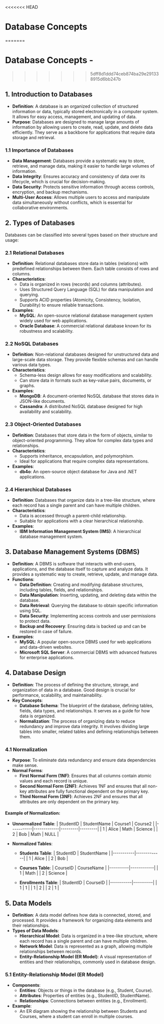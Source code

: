 <<<<<<< HEAD
# Database Concepts 
=======
# Database Concepts - 
>>>>>>> 5dff8d1ddd74ceb874ba29e291338915d6bb247b

## 1. Introduction to Databases
- **Definition**: A database is an organized collection of structured information or data, typically stored electronically in a computer system. It allows for easy access, management, and updating of data.
- **Purpose**: Databases are designed to manage large amounts of information by allowing users to create, read, update, and delete data efficiently. They serve as a backbone for applications that require data storage and retrieval.

### 1.1 Importance of Databases
- **Data Management**: Databases provide a systematic way to store, retrieve, and manage data, making it easier to handle large volumes of information.
- **Data Integrity**: Ensures accuracy and consistency of data over its lifecycle, which is crucial for decision-making.
- **Data Security**: Protects sensitive information through access controls, encryption, and backup mechanisms.
- **Multi-User  Access**: Allows multiple users to access and manipulate data simultaneously without conflicts, which is essential for collaborative environments.

## 2. Types of Databases
Databases can be classified into several types based on their structure and usage:

### 2.1 Relational Databases
- **Definition**: Relational databases store data in tables (relations) with predefined relationships between them. Each table consists of rows and columns.
- **Characteristics**:
  - Data is organized in rows (records) and columns (attributes).
  - Uses Structured Query Language (SQL) for data manipulation and querying.
  - Supports ACID properties (Atomicity, Consistency, Isolation, Durability) to ensure reliable transactions.
- **Examples**:
  - **MySQL**: An open-source relational database management system widely used for web applications.
  - **Oracle Database**: A commercial relational database known for its robustness and scalability.

### 2.2 NoSQL Databases
- **Definition**: Non-relational databases designed for unstructured data and large-scale data storage. They provide flexible schemas and can handle various data types.
- **Characteristics**:
  - Schema-less design allows for easy modifications and scalability.
  - Can store data in formats such as key-value pairs, documents, or graphs.
- **Examples**:
  - **MongoDB**: A document-oriented NoSQL database that stores data in JSON-like documents.
  - **Cassandra**: A distributed NoSQL database designed for high availability and scalability.

### 2.3 Object-Oriented Databases
- **Definition**: Databases that store data in the form of objects, similar to object-oriented programming. They allow for complex data types and relationships.
- **Characteristics**:
  - Supports inheritance, encapsulation, and polymorphism.
  - Ideal for applications that require complex data representations.
- **Examples**:
  - **db4o**: An open-source object database for Java and .NET applications.

### 2.4 Hierarchical Databases
- **Definition**: Databases that organize data in a tree-like structure, where each record has a single parent and can have multiple children.
- **Characteristics**:
  - Data is accessed through a parent-child relationship.
  - Suitable for applications with a clear hierarchical relationship.
- **Examples**:
  - **IBM Information Management System (IMS)**: A hierarchical database management system.

## 3. Database Management Systems (DBMS)
- **Definition**: A DBMS is software that interacts with end-users, applications, and the database itself to capture and analyze data. It provides a systematic way to create, retrieve, update, and manage data.
- **Functions**:
  - **Data Definition**: Creating and modifying database structures, including tables, fields, and relationships.
  - **Data Manipulation**: Inserting, updating, and deleting data within the database.
  - **Data Retrieval**: Querying the database to obtain specific information using SQL.
  - **Data Security**: Implementing access controls and user permissions to protect data.
  - **Backup and Recovery**: Ensuring data is backed up and can be restored in case of failure.
- **Examples**:
  - **MySQL**: A popular open-source DBMS used for web applications and data-driven websites.
  - **Microsoft SQL Server**: A commercial DBMS with advanced features for enterprise applications.

## 4. Database Design
- **Definition**: The process of defining the structure, storage, and organization of data in a database. Good design is crucial for performance, scalability, and maintainability.
- **Key Concepts**:
  - **Database Schema**: The blueprint of the database, defining tables, fields, data types, and relationships. It serves as a guide for how data is organized.
  - **Normalization**: The process of organizing data to reduce redundancy and improve data integrity. It involves dividing large tables into smaller, related tables and defining relationships between them.
  
### 4.1 Normalization
- **Purpose**: To eliminate data redundancy and ensure data dependencies make sense.
- **Normal Forms**:
  - **First Normal Form (1NF)**: Ensures that all columns contain atomic values and each record is unique.
  - **Second Normal Form (2NF)**: Achieves 1NF and ensures that all non-key attributes are fully functional dependent on the primary key.
  - **Third Normal Form (3NF)**: Achieves 2NF and ensures that all attributes are only dependent on the primary key.
  
#### Example of Normalization:
- **Unnormalized Table**:
  | StudentID | StudentName | Course1 | Course2 |
  |-----------|-------------|---------|---------|
  | 1         | Alice       | Math    | Science |
  | 2         | Bob         | Math    | NULL    |

- **Normalized Tables**:
  - **Students Table**:
    | StudentID | StudentName |
    |-----------|-------------|
    | 1         | Alice       |
    | 2         | Bob         |
  
  - **Courses Table**:
    | CourseID | CourseName |
    |----------|------------|
    | 1        | Math       |
    | 2        | Science    |
  
  - **Enrollments Table**:
    | StudentID | CourseID |
    |-----------|----------|
    | 1         | 1        |
    | 1         | 2        |
    | 2         | 1        |

## 5. Data Models
- **Definition**: A data model defines how data is connected, stored, and processed. It provides a framework for organizing data elements and their relationships.
- **Types of Data Models**:
  - **Hierarchical Model**: Data is organized in a tree-like structure, where each record has a single parent and can have multiple children.
  - **Network Model**: Data is represented as a graph, allowing multiple relationships between records.
  - **Entity-Relationship Model (ER Model)**: A visual representation of entities and their relationships, commonly used in database design.

### 5.1 Entity-Relationship Model (ER Model)
- **Components**:
  - **Entities**: Objects or things in the database (e.g., Student, Course).
  - **Attributes**: Properties of entities (e.g., StudentID, StudentName).
  - **Relationships**: Connections between entities (e.g., Enrollment).
- **Example**:
  - An ER diagram showing the relationship between Students and Courses, where a student can enroll in multiple courses.
